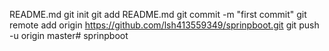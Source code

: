 README.md
git init
git add README.md
git commit -m "first commit"
git remote add origin https://github.com/lsh413559349/sprinpboot.git
git push -u origin master# sprinpboot
